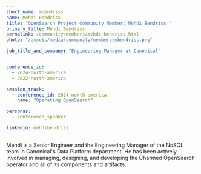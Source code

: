 ```yaml
---
short_name: mbendriss
name: Mehdi Bendriss
title: "OpenSearch Project Community Member: Mehdi Bendriss "
primary_title: Mehdi Bendriss
permalink: /community/members/mehdi-bendriss.html
photo: "/assets/media/community/members/mbendriss.png"

job_title_and_company: "Engineering Manager at Canonical"


conference_id:
  - 2024-north-america
  - 2022-north-america

session_track:
  - conference_id: 2024-north-america
    name: "Operating OpenSearch"

personas:
  - conference_speaker

linkedin: mehdibendriss
---
```

Mehdi is a Senior Engineer and the Engineering Manager of the NoSQL team in Canonical's Data Platform department. He has been actively involved in managing, designing, and developing the Charmed OpenSearch operator and all of its components and artifacts.